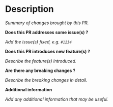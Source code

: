 # Description

_Summary of changes brought by this PR._


**Does this PR addresses some issue(s) ?**

_Add the issue(s) fixed, e.g. ```#1234```_


**Does this PR introduces new feature(s) ?**

_Describe the feature(s) introduced._


**Are there any breaking changes ?**

_Describe the breaking changes in detail._


**Additional information**

_Add any additional information that may be useful._
